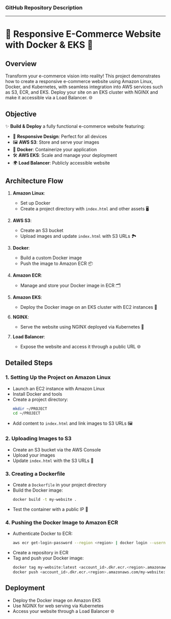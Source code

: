 ### GitHub Repository Description

---

# 🌟 Responsive E-Commerce Website with Docker & EKS 🚀

## Overview

Transform your e-commerce vision into reality! This project demonstrates how to create a responsive e-commerce website using Amazon Linux, Docker, and Kubernetes, with seamless integration into AWS services such as S3, ECR, and EKS. Deploy your site on an EKS cluster with NGINX and make it accessible via a Load Balancer. 🌐

## Objective

✨ **Build & Deploy** a fully functional e-commerce website featuring:
- 📱 **Responsive Design**: Perfect for all devices
- 🖼️ **AWS S3**: Store and serve your images
- 🐳 **Docker**: Containerize your application
- 🛠️ **AWS EKS**: Scale and manage your deployment
- 🌍 **Load Balancer**: Publicly accessible website

## Architecture Flow

1. **Amazon Linux**: 
   - Set up Docker
   - Create a project directory with `index.html` and other assets 🖥️

2. **AWS S3**: 
   - Create an S3 bucket
   - Upload images and update `index.html` with S3 URLs 🏞️

3. **Docker**: 
   - Build a custom Docker image
   - Push the image to Amazon ECR 📦

4. **Amazon ECR**: 
   - Manage and store your Docker image in ECR 🗂️

5. **Amazon EKS**: 
   - Deploy the Docker image on an EKS cluster with EC2 instances 🌟

6. **NGINX**: 
   - Serve the website using NGINX deployed via Kubernetes 🚀

7. **Load Balancer**: 
   - Expose the website and access it through a public URL 🌐

## Detailed Steps

### 1. Setting Up the Project on Amazon Linux

- Launch an EC2 instance with Amazon Linux
- Install Docker and tools
- Create a project directory:
  ```bash
  mkdir ~/PROJECT
  cd ~/PROJECT
  ```
- Add content to `index.html` and link images to S3 URLs 🖼️

### 2. Uploading Images to S3

- Create an S3 bucket via the AWS Console
- Upload your images
- Update `index.html` with the S3 URLs 📂

### 3. Creating a Dockerfile

- Create a `Dockerfile` in your project directory
- Build the Docker image:
  ```bash
  docker build -t my-website .
  ```
- Test the container with a public IP 🧪

### 4. Pushing the Docker Image to Amazon ECR

- Authenticate Docker to ECR:
  ```bash
  aws ecr get-login-password --region <region> | docker login --username AWS --password-stdin <account_id>.dkr.ecr.<region>.amazonaws.com
  ```
- Create a repository in ECR
- Tag and push your Docker image:
  ```bash
  docker tag my-website:latest <account_id>.dkr.ecr.<region>.amazonaws.com/my-website:latest
  docker push <account_id>.dkr.ecr.<region>.amazonaws.com/my-website:latest
  ```

## Deployment

- Deploy the Docker image on Amazon EKS
- Use NGINX for web serving via Kubernetes
- Access your website through a Load Balancer 🌐

